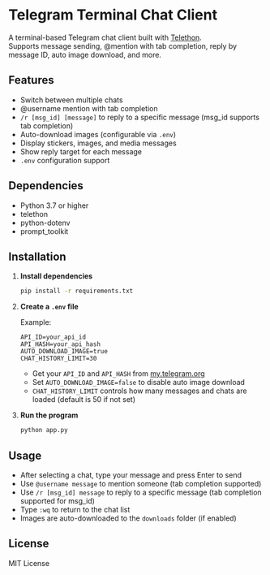 # Telegram Terminal Chat Client

A terminal-based Telegram chat client built with [Telethon](https://github.com/LonamiWebs/Telethon).  
Supports message sending, @mention with tab completion, reply by message ID, auto image download, and more.

## Features

- Switch between multiple chats
- @username mention with tab completion
- `/r [msg_id] [message]` to reply to a specific message (msg_id supports tab completion)
- Auto-download images (configurable via `.env`)
- Display stickers, images, and media messages
- Show reply target for each message
- `.env` configuration support

## Dependencies

- Python 3.7 or higher
- telethon
- python-dotenv
- prompt_toolkit

## Installation

1. **Install dependencies**

   ```bash
   pip install -r requirements.txt
   ```

2. **Create a `.env` file**

   Example:

   ```
   API_ID=your_api_id
   API_HASH=your_api_hash
   AUTO_DOWNLOAD_IMAGE=true
   CHAT_HISTORY_LIMIT=30
   ```

   - Get your `API_ID` and `API_HASH` from [my.telegram.org](https://my.telegram.org/)
   - Set `AUTO_DOWNLOAD_IMAGE=false` to disable auto image download
   - `CHAT_HISTORY_LIMIT` controls how many messages and chats are loaded (default is 50 if not set)

3. **Run the program**

   ```bash
   python app.py
   ```

## Usage

- After selecting a chat, type your message and press Enter to send
- Use `@username message` to mention someone (tab completion supported)
- Use `/r [msg_id] message` to reply to a specific message (tab completion supported for msg_id)
- Type `:wq` to return to the chat list
- Images are auto-downloaded to the `downloads` folder (if enabled)

## License

MIT License